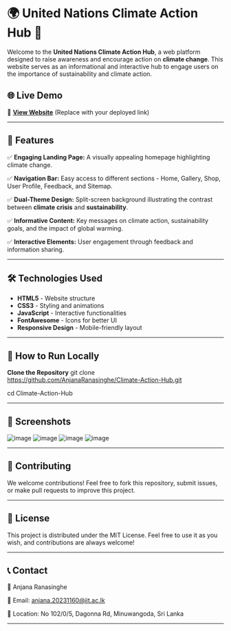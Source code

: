 # 🌍 United Nations Climate Action Hub 🌱

Welcome to the **United Nations Climate Action Hub**, a web platform designed to raise awareness and encourage action on **climate change**. This website serves as an informational and interactive hub to engage users on the importance of sustainability and climate action.

## 🌐 Live Demo
🚀 **[View Website](#)** (Replace with your deployed link)

---

## 📌 Features

✅ **Engaging Landing Page:** A visually appealing homepage highlighting climate change.  

✅ **Navigation Bar:** Easy access to different sections - Home, Gallery, Shop, User Profile, Feedback, and Sitemap.

✅ **Dual-Theme Design:** Split-screen background illustrating the contrast between **climate crisis** and **sustainability**.  

✅ **Informative Content:** Key messages on climate action, sustainability goals, and the impact of global warming.  

✅ **Interactive Elements:** User engagement through feedback and information sharing.  

---

## 🛠️ Technologies Used

- **HTML5** - Website structure  
- **CSS3** - Styling and animations  
- **JavaScript** - Interactive functionalities  
- **FontAwesome** - Icons for better UI  
- **Responsive Design** - Mobile-friendly layout  

---

## 🚀 How to Run Locally

**Clone the Repository**
git clone https://github.com/AnjanaRanasinghe/Climate-Action-Hub.git

cd Climate-Action-Hub

---

## 🎨 Screenshots

![image](https://github.com/user-attachments/assets/c330cc3c-f6f4-4bb3-a041-d8bf2a01cdb3)
![image](https://github.com/user-attachments/assets/1979e14c-5b11-407f-9b63-22544494049a)
![image](https://github.com/user-attachments/assets/2a1bbef5-3c75-45a8-982d-f45c2dce98aa)
![image](https://github.com/user-attachments/assets/1f54f913-4581-43d2-a3a9-a2119d638d56)

---

## 🤝 Contributing
We welcome contributions! Feel free to fork this repository, submit issues, or make pull requests to improve this project.

---

## 📜 License
This project is distributed under the MIT License. Feel free to use it as you wish, and contributions are always welcome!

---
## 📞 Contact
📍 Anjana Ranasinghe

📧 Email: anjana.20231160@iit.ac.lk

📍 Location: No 102/0/5, Dagonna Rd, Minuwangoda, Sri Lanka

---

